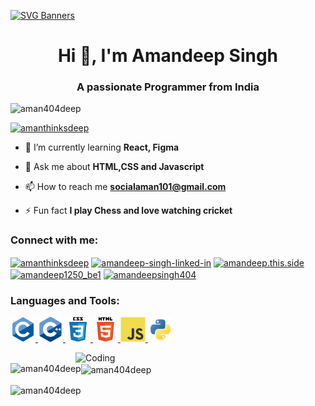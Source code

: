 [![SVG Banners](https://svg-banners.vercel.app/api?type=origin&text1=Amandeep%20Singh%20💻&text2=%20Programmer&width=900&height=300)](https://github.com/Akshay090/svg-banners)
<h1 align="center">Hi 👋, I'm Amandeep Singh</h1>
<h3 align="center">A passionate Programmer from India</h3>

<p align="left"> <img src="https://komarev.com/ghpvc/?username=aman404deep&label=Profile%20views&color=0e75b6&style=flat" alt="aman404deep" /> </p>

<p align="left"> <a href="https://twitter.com/amanthinksdeep" target="blank"><img src="https://img.shields.io/twitter/follow/amanthinksdeep?logo=twitter&style=for-the-badge" alt="amanthinksdeep" /></a> </p>

- 🌱 I’m currently learning **React, Figma**

- 💬 Ask me about **HTML,CSS and Javascript**

- 📫 How to reach me **socialaman101@gmail.com**

- ⚡ Fun fact **I play Chess and love watching cricket**

<h3 align="left">Connect with me:</h3>
<p align="left">
<a href="https://twitter.com/amanthinksdeep" target="blank"><img align="center" src="https://raw.githubusercontent.com/rahuldkjain/github-profile-readme-generator/master/src/images/icons/Social/twitter.svg" alt="amanthinksdeep" height="30" width="40" /></a>
<a href="https://linkedin.com/in/amandeep-singh-linked-in" target="blank"><img align="center" src="https://raw.githubusercontent.com/rahuldkjain/github-profile-readme-generator/master/src/images/icons/Social/linked-in-alt.svg" alt="amandeep-singh-linked-in" height="30" width="40" /></a>
<a href="https://instagram.com/amandeep.this.side" target="blank"><img align="center" src="https://raw.githubusercontent.com/rahuldkjain/github-profile-readme-generator/master/src/images/icons/Social/instagram.svg" alt="amandeep.this.side" height="30" width="40" /></a>
<a href="https://www.hackerrank.com/amandeep1250_be1" target="blank"><img align="center" src="https://raw.githubusercontent.com/rahuldkjain/github-profile-readme-generator/master/src/images/icons/Social/hackerrank.svg" alt="amandeep1250_be1" height="30" width="40" /></a>
<a href="https://www.leetcode.com/amandeepsingh404" target="blank"><img align="center" src="https://raw.githubusercontent.com/rahuldkjain/github-profile-readme-generator/master/src/images/icons/Social/leet-code.svg" alt="amandeepsingh404" height="30" width="40" /></a>
</p>

<h3 align="left">Languages and Tools:</h3>
<p align="left"> <a href="https://www.cprogramming.com/" target="_blank" rel="noreferrer"> <img src="https://raw.githubusercontent.com/devicons/devicon/master/icons/c/c-original.svg" alt="c" width="40" height="40"/> </a> <a href="https://www.w3schools.com/cpp/" target="_blank" rel="noreferrer"> <img src="https://raw.githubusercontent.com/devicons/devicon/master/icons/cplusplus/cplusplus-original.svg" alt="cplusplus" width="40" height="40"/> </a> <a href="https://www.w3schools.com/css/" target="_blank" rel="noreferrer"> <img src="https://raw.githubusercontent.com/devicons/devicon/master/icons/css3/css3-original-wordmark.svg" alt="css3" width="40" height="40"/> </a> <a href="https://www.w3.org/html/" target="_blank" rel="noreferrer"> <img src="https://raw.githubusercontent.com/devicons/devicon/master/icons/html5/html5-original-wordmark.svg" alt="html5" width="40" height="40"/> </a> <a href="https://developer.mozilla.org/en-US/docs/Web/JavaScript" target="_blank" rel="noreferrer"> <img src="https://raw.githubusercontent.com/devicons/devicon/master/icons/javascript/javascript-original.svg" alt="javascript" width="40" height="40"/> </a> <a href="https://www.python.org" target="_blank" rel="noreferrer"> <img src="https://raw.githubusercontent.com/devicons/devicon/master/icons/python/python-original.svg" alt="python" width="40" height="40"/> </a> </p>
<img align="right" alt="Coding" width="400" src="https://cdn.dribbble.com/users/1162077/screenshots/3848914/programmer.gif">
<p><img align="left" src="https://github-readme-stats.vercel.app/api/top-langs?username=aman404deep&show_icons=true&locale=en&layout=compact" alt="aman404deep" /></p>

<p>&nbsp;<img align="center" src="https://github-readme-stats.vercel.app/api?username=aman404deep&show_icons=true&locale=en" alt="aman404deep" /></p>

<p><img align="center" src="https://github-readme-streak-stats.herokuapp.com/?user=aman404deep&" alt="aman404deep" /></p>
